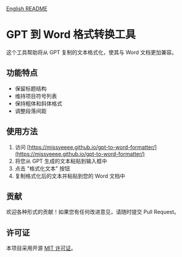 [English README](README.md)

# GPT 到 Word 格式转换工具

这个工具帮助将从 GPT 复制的文本格式化，使其与 Word 文档更加兼容。

## 功能特点
- 保留标题结构
- 维持项目符号列表
- 保持粗体和斜体格式
- 调整段落间距

## 使用方法
1. 访问 [https://missyeeee.github.io/gpt-to-word-formatter/](https://missyeeee.github.io/gpt-to-word-formatter/)
2. 将您从 GPT 生成的文本粘贴到输入框中
3. 点击 "格式化文本" 按钮
4. 复制格式化后的文本并粘贴到您的 Word 文档中

## 贡献
欢迎各种形式的贡献！如果您有任何改进意见，请随时提交 Pull Request。

## 许可证
本项目采用开源 [MIT 许可证](LICENSE)。
